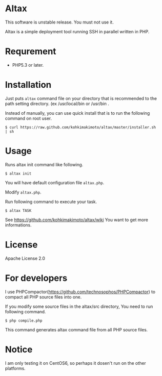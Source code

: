 # Altax

This software is unstable release. You must not use it.

Altax is a simple deployment tool running SSH in parallel written in PHP.

# Requrement

* PHP5.3 or later.

# Installation

Just puts `altax` command file on your directory that is recommended to the path setting directory. (ex /usr/local/bin or /usr/bin .

Instead of manually, you can use quick install that is to run the following command on root user.

    $ curl https://raw.github.com/kohkimakimoto/altax/master/installer.sh | sh

# Usage

Runs altax init command like following.

    $ altax init

You will have default configuration file `altax.php`.

Modify `altax.php`.

Run following command to execute your task.

    $ altax TASK

See https://github.com/kohkimakimoto/altax/wiki You want to get more informations.

# License

  Apache License 2.0

# For developers

I use PHPCompactor(https://github.com/technosophos/PHPCompactor) to compact all PHP source files into one.

If you modify some source files in the altax/src directory, You need to run following command.

    $ php compile.php

This command generates altax command file from all PHP source files.

# Notice

I am only testing it on CentOS6, so perhaps it dosen't run on the other platforms.




